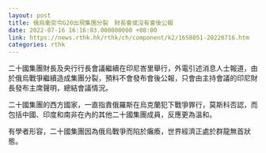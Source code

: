 ```yaml
---
layout: post
title: 俄烏衝突令G20出現集團分裂　財長會或沒有會後公報
date: 2022-07-16 16:16:03.000000000 +08:00
link: https://news.rthk.hk/rthk/ch/component/k2/1658051-20220716.htm
categories: rthk
---
```


二十國集團財長及央行行長會議繼續在印尼峇里舉行，外電引述消息人士報道，由於俄烏戰爭繼續造成集團分裂，預料不會發布會後公報，只會由主持會議的印尼財長發布主席聲明，總結會議情況。

二十國集團的西方國家，一直指責俄羅斯在烏克蘭犯下戰爭罪行，莫斯科否認，而包括中國、印度和南非在內的其他二十國集團成員，反應更為溫和。

有學者形容，二十國集團因為俄烏戰爭而陷於癱瘓，世界經濟正處於群龍無首狀態。
